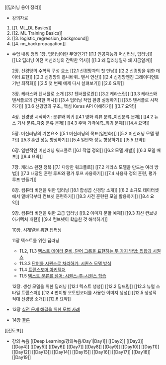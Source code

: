 [[딥러닝 용어 정리]]

- 강의자료
1. [[1. ML_DL Basics]]
2. [[2. ML Training Basics]]
3. [[3. logistic_regression_background]]
4. [[4. nn_backpropagation]]

- 수업 내용 정리
	1장. 딥러닝이란 무엇인가?
	[[1.1 인공지능과 머신러닝, 딥러닝]]
	[[1.2 딥러닝 이전 머신러닝의 간략한 역사]]
	[[1.3 왜 딥러닝일까 왜 지금일까]]
	
	2장. 신경망의 수학적 구성 요소
	[[2.1 신경망과의 첫 만남]]
	[[2.2 신경망을 위한 데이터 표현]]
	[[2.3 신경망의 톱니바퀴_ 텐서 연산]]
	[[2.4 신경망엔진 그레이디언트 기반 최적화]]
	[[2.5 첫 번째 예제 다시 살펴보기]]
	[[2.6 요약]]
	
	3장. 케라스와 텐서플로 소개
	[[3.1 텐서플로란]]
	[[3.2 케라스란]]
	[[3.3 케라스와 텐서플로의 간략한 역사]]
	[[3.4 딥러닝 작업 환경 설정하기]]
	[[3.5 텐서플로 시작하기]]
	[[3.6 신경망의 구조_ 핵심 Keras API 이해하기]]
	[[3.7 요약]]
	
	4장. 신경망 시작하기: 분류와 회귀
	[[4.1 영화 리뷰 분류_이진분류 문제]]
	[[4.2 뉴스 기사 분류_다중 분류 문제]]
	[[4.3 주택 가격예측_회귀 문제]]
	[[4.4 요약]]
	
	5장. 머신러닝의 기본요소
	[[5.1 머신러닝의 목표(일반화)]]
	[[5.2 머신러닝 모델 평가]]
	[[5.3 훈련 성능 향상하기]]
	[[5.4 일반화 성능 향상하기]]
	[[5.5 요약]]
	
	6장. 일반적인 머신러닝 워크플로
	[[6.1 작업 정의]]
	[[6.2 모델 개발]]
	[[6.3 모델 배포]]
	[[6.4 요약]]
	
	7장. 케라스 완전 정복
	[[7.1 다양한 워크플로]]
	[[7.2 케라스 모델을 만드는 여러 방법]]
	[[7.3 내장된 훈련 루프와 평가 루프 사용하기]]
	[[7.4 사용자 정의 훈련, 평가 루프 만들기]]
	
	8장. 컴퓨터 비전을 위한 딥러닝
	[[8.1 합성곱 신경망 소개]]
	[[8.2 소규모 데이터셋에서 밑바닥부터 컨브넷 훈련하기]]
	[[8.3 사전 훈련된 모델 활용하기]]
	[[8.4 요약]]

	9장. 컴퓨터 비전을 위한 고급 딥러닝
    [[9.2 이미지 분할 예제]]
    [[9.3 최신 컨브넷 아키텍처 패턴]]
    [[9.4 컨브넷이 학습한 것 해석하기]]

	10장. [시계열을 위한 딥러닝](https://github.com/rickiepark/deep-learning-with-python-2nd/blob/main/chapter10_dl-for-timeseries.ipynb)
	
	11장 텍스트를 위한 딥러닝
    - 11.2, 11.3 [텍스트 데이터 준비, 단어 그룹을 표현하는 두 가지 방법: 집합과 시퀀스](https://github.com/rickiepark/deep-learning-with-python-2nd/blob/main/chapter11_part01_introduction.ipynb)
    - 11.3.3 [단어를 시퀀스로 처리하기: 시퀀스 모델 방식](https://github.com/rickiepark/deep-learning-with-python-2nd/blob/main/chapter11_part02_sequence-models.ipynb)
    - 11.4 [트랜스포머 아키텍처](https://github.com/rickiepark/deep-learning-with-python-2nd/blob/main/chapter11_part03_transformer.ipynb)
    - 11.5 [텍스트 분류를 넘어: 시퀀스-투-시퀀스 학습](https://github.com/rickiepark/deep-learning-with-python-2nd/blob/main/chapter11_part04_sequence-to-sequence-learning.ipynb)

	12장. 생성 모델을 위한 딥러닝
	[[12.1 텍스트 생성]]
    [[12.2 딥드림]]
    [[12.3 뉴럴 스타일 트랜스퍼]]
	[[12.4 변이형 오토인코더를 사용한 이미지 생성]]
	[[12.5 생성적 적대 신경망 소개]]
	[[12.6 요약]]
	
- 13장 [실전 문제 해결을 위한 모범 사례](https://github.com/rickiepark/deep-learning-with-python-2nd/blob/main/chapter13_best-practices-for-the-real-world.ipynb)
- 14장 [결론](https://github.com/rickiepark/deep-learning-with-python-2nd/blob/main/chapter14_conclusions.ipynb)
	








[[진도표]]


- 강의 녹음
	[[Deep Learning/강의녹음/Day1|Day1]]
	[[Day2]]
	[[Day3]]
	[[Day4]]
	[[Day5]]
	[[Day6]]
	[[Day7]]
	[[Day8]]
	[[Day9]]
	[[Day10]]
	[[Day11]]
	[[Day12]]
	[[Day13]]
	[[Day14]]
	[[Day15]]
	[[Day16]]
	[[Day17]]
	[[Day18]]
	[[Day19]]
	





